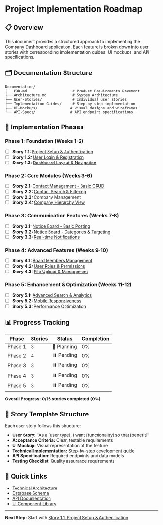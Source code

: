 # Project Implementation Roadmap

## 📋 Overview
This document provides a structured approach to implementing the Company Dashboard application. Each feature is broken down into user stories with corresponding implementation guides, UI mockups, and API specifications.

## 🗂️ Documentation Structure

```
Documentation/
├── PRD.md                     # Product Requirements Document
├── Architecture.md            # System Architecture
├── User-Stories/              # Individual user stories
├── Implementation-Guides/     # Step-by-step implementation
├── UI-Mockups/               # Visual designs and wireframes
└── API-Specs/                # API endpoint specifications
```

## 🚀 Implementation Phases

### Phase 1: Foundation (Weeks 1-2)
- [ ] **Story 1.1:** [Project Setup & Authentication](./User-Stories/01-01-project-setup.md)
- [ ] **Story 1.2:** [User Login & Registration](./User-Stories/01-02-authentication.md)
- [ ] **Story 1.3:** [Dashboard Layout & Navigation](./User-Stories/01-03-dashboard-layout.md)

### Phase 2: Core Modules (Weeks 3-6)
- [ ] **Story 2.1:** [Contact Management - Basic CRUD](./User-Stories/02-01-contact-crud.md)
- [ ] **Story 2.2:** [Contact Search & Filtering](./User-Stories/02-02-contact-search.md)
- [ ] **Story 2.3:** [Company Management](./User-Stories/02-03-company-management.md)
- [ ] **Story 2.4:** [Company Hierarchy View](./User-Stories/02-04-company-hierarchy.md)

### Phase 3: Communication Features (Weeks 7-8)
- [ ] **Story 3.1:** [Notice Board - Basic Posting](./User-Stories/03-01-notice-posting.md)
- [ ] **Story 3.2:** [Notice Board - Categories & Targeting](./User-Stories/03-02-notice-targeting.md)
- [ ] **Story 3.3:** [Real-time Notifications](./User-Stories/03-03-real-time-notifications.md)

### Phase 4: Advanced Features (Weeks 9-10)
- [ ] **Story 4.1:** [Board Members Management](./User-Stories/04-01-board-members.md)
- [ ] **Story 4.2:** [User Roles & Permissions](./User-Stories/04-02-user-roles.md)
- [ ] **Story 4.3:** [File Upload & Management](./User-Stories/04-03-file-uploads.md)

### Phase 5: Enhancement & Optimization (Weeks 11-12)
- [ ] **Story 5.1:** [Advanced Search & Analytics](./User-Stories/05-01-advanced-search.md)
- [ ] **Story 5.2:** [Mobile Responsiveness](./User-Stories/05-02-mobile-responsive.md)
- [ ] **Story 5.3:** [Performance Optimization](./User-Stories/05-03-performance.md)

## 📊 Progress Tracking

| Phase | Stories | Status | Completion |
|-------|---------|--------|------------|
| Phase 1 | 3 | 🔄 Planning | 0% |
| Phase 2 | 4 | ⏸️ Pending | 0% |
| Phase 3 | 3 | ⏸️ Pending | 0% |
| Phase 4 | 3 | ⏸️ Pending | 0% |
| Phase 5 | 3 | ⏸️ Pending | 0% |

**Overall Progress: 0/16 stories completed (0%)**

## 🎯 Story Template Structure

Each user story follows this structure:
- **User Story:** "As a [user type], I want [functionality] so that [benefit]"
- **Acceptance Criteria:** Clear, testable requirements
- **UI Mockup:** Visual representation of the feature
- **Technical Implementation:** Step-by-step development guide
- **API Specification:** Required endpoints and data models
- **Testing Checklist:** Quality assurance requirements

## 🔗 Quick Links

- [Technical Architecture](./Architecture.md)
- [Database Schema](./Implementation-Guides/database-setup.md)
- [API Documentation](./API-Specs/README.md)
- [UI Component Library](./UI-Mockups/component-library.md)

---

**Next Step:** Start with [Story 1.1: Project Setup & Authentication](./User-Stories/01-01-project-setup.md)

